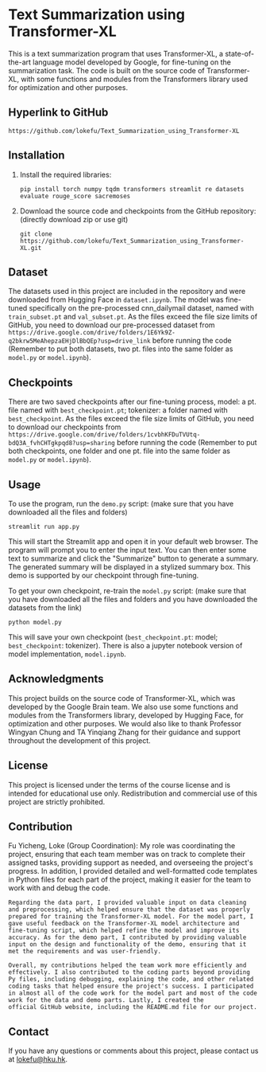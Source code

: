 # Text Summarization using Transformer-XL

This is a text summarization program that uses Transformer-XL, a state-of-the-art language model developed by Google, for fine-tuning on the summarization task. The code is built on the source code of Transformer-XL, with some functions and modules from the Transformers library used for optimization and other purposes.

## Hyperlink to GitHub

```
https://github.com/lokefu/Text_Summarization_using_Transformer-XL
```

## Installation

1. Install the required libraries:

   `````
   pip install torch numpy tqdm transformers streamlit re datasets evaluate rouge_score sacremoses
   `````

2. Download the source code and checkpoints from the GitHub repository: (directly download zip or use git)

   ````
   git clone https://github.com/lokefu/Text_Summarization_using_Transformer-XL.git
   `````

## Dataset

The datasets used in this project are included in the repository and were downloaded from Hugging Face in `dataset.ipynb`. The model was fine-tuned specifically on the pre-processed cnn_dailymail dataset, named with `train_subset.pt` and `val_subset.pt`. As the files exceed the file size limits of GitHub, you need to download our pre-processed dataset from `https://drive.google.com/drive/folders/1E6Yk9Z-q2bkrw5MeAhepzaEHjDlBbQEp?usp=drive_link` before running the code (Remember to put both datasets, two pt. files into the same folder as `model.py` or `model.ipynb`).

## Checkpoints

There are two saved checkpoints after our fine-tuning process, model: a pt. file named with `best_checkpoint.pt`; tokenizer: a folder named with `best_checkpoint`. As the files exceed the file size limits of GitHub, you need to download our checkpoints from `https://drive.google.com/drive/folders/1cvbhKFDuTVUtq-bdQ3A_fvhCHTgkpqd8?usp=sharing` before running the code (Remember to put both checkpoints, one folder and one pt. file into the same folder as `model.py` or `model.ipynb`).

## Usage

To use the program, run the `demo.py` script: (make sure that you have downloaded all the files and folders)

```
streamlit run app.py
```

This will start the Streamlit app and open it in your default web browser. The program will prompt you to enter the input text. You can then enter some text to summarize and click the "Summarize" button to generate a summary. The generated summary will be displayed in a stylized summary box. This demo is supported by our checkpoint through fine-tuning.

To get your own checkpoint, re-train the `model.py` script: (make sure that you have downloaded all the files and folders and you have downloaded the datasets from the link)

```
python model.py
```

This will save your own checkpoint (`best_checkpoint.pt`: model; `best_checkpoint`: tokenizer). There is also a jupyter notebook version of model implementation, `model.ipynb`.

## Acknowledgments

This project builds on the source code of Transformer-XL, which was developed by the Google Brain team. We also use some functions and modules from the Transformers library, developed by Hugging Face, for optimization and other purposes. We would also like to thank Professor Wingyan Chung and TA Yinqiang Zhang for their guidance and support throughout the development of this project.

## License

This project is licensed under the terms of the course license and is intended for educational use only. Redistribution and commercial use of this project are strictly prohibited.

## Contribution

Fu Yicheng, Loke (Group Coordination):
	My role was coordinating the project, ensuring that each team member was on track to complete their assigned tasks, providing support as needed, and overseeing the project's progress. In addition, I provided detailed and well-formatted code templates in Python files for each part of the project, making it easier for the team to work with and debug the code.

	Regarding the data part, I provided valuable input on data cleaning and preprocessing, which helped ensure that the dataset was properly prepared for training the Transformer-XL model. For the model part, I gave useful feedback on the Transformer-XL model architecture and fine-tuning script, which helped refine the model and improve its accuracy. As for the demo part, I contributed by providing valuable input on the design and functionality of the demo, ensuring that it met the requirements and was user-friendly.

	Overall, my contributions helped the team work more efficiently and effectively. I also contributed to the coding parts beyond providing Py files, including debugging, explaining the code, and other related coding tasks that helped ensure the project's success. I participated in almost all of the code work for the model part and most of the code work for the data and demo parts. Lastly, I created the official GitHub website, including the README.md file for our project.



## Contact

If you have any questions or comments about this project, please contact us at lokefu@hku.hk.
